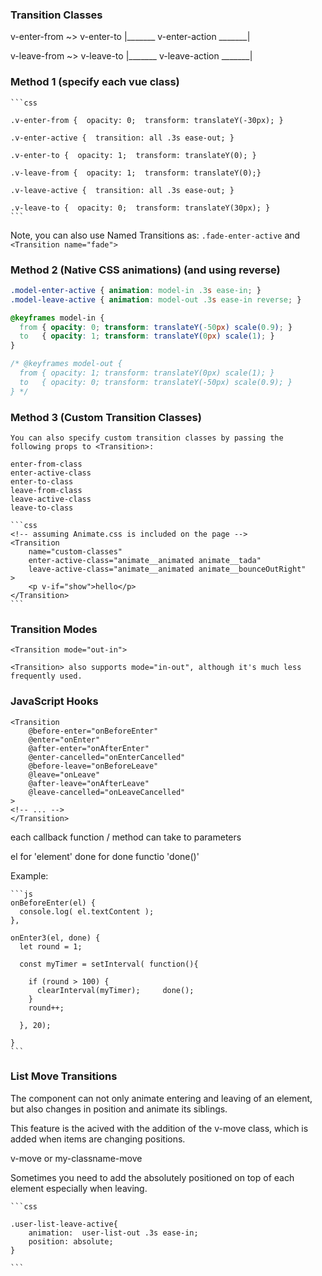 
### Transition Classes

v-enter-from    ~>    v-enter-to
|_______ v-enter-action _______|

v-leave-from    ~>    v-leave-to
|_______ v-leave-action _______|


### Method 1 (specify each vue class)

    ```css 

    .v-enter-from {  opacity: 0;  transform: translateY(-30px); }

    .v-enter-active {  transition: all .3s ease-out; }

    .v-enter-to {  opacity: 1;  transform: translateY(0); }

    .v-leave-from {  opacity: 1;  transform: translateY(0);}

    .v-leave-active {  transition: all .3s ease-out; }

    .v-leave-to {  opacity: 0;  transform: translateY(30px); }
    ```

Note, you can also use Named Transitions as:
    `.fade-enter-active` and `<Transition name="fade">`



### Method 2 (Native CSS animations) (and using reverse)

```css
.model-enter-active { animation: model-in .3s ease-in; }
.model-leave-active { animation: model-out .3s ease-in reverse; } 

@keyframes model-in {
  from { opacity: 0; transform: translateY(-50px) scale(0.9); }
  to   { opacity: 1; transform: translateY(0px) scale(1); }
}

/* @keyframes model-out {
  from { opacity: 1; transform: translateY(0px) scale(1); }
  to   { opacity: 0; transform: translateY(-50px) scale(0.9); }
} */
```

### Method 3 (Custom Transition Classes)

    You can also specify custom transition classes by passing the following props to <Transition>:

    enter-from-class
    enter-active-class
    enter-to-class
    leave-from-class
    leave-active-class
    leave-to-class

    ```css
    <!-- assuming Animate.css is included on the page -->
    <Transition
        name="custom-classes"
        enter-active-class="animate__animated animate__tada"
        leave-active-class="animate__animated animate__bounceOutRight"
    >
        <p v-if="show">hello</p>
    </Transition>
    ```


### Transition Modes

    <Transition mode="out-in">

    <Transition> also supports mode="in-out", although it's much less frequently used.



### JavaScript Hooks

    <Transition
        @before-enter="onBeforeEnter"
        @enter="onEnter"
        @after-enter="onAfterEnter"
        @enter-cancelled="onEnterCancelled"
        @before-leave="onBeforeLeave"
        @leave="onLeave"
        @after-leave="onAfterLeave"
        @leave-cancelled="onLeaveCancelled"
    >
    <!-- ... -->
    </Transition>

each callback function / method can take to parameters

el      for 'element'
done    for done functio 'done()'

Example:

    ```js
    onBeforeEnter(el) {
      console.log( el.textContent );
    },

    onEnter3(el, done) {
      let round = 1;

      const myTimer = setInterval( function(){
        
        if (round > 100) {
          clearInterval(myTimer);     done();
        }
        round++;

      }, 20);  

    }
    ```


### List Move Transitions

The <transition-group> component can not only animate entering and
leaving of an element, but also changes in position and animate its
siblings. 

This feature is the acived with the addition of the v-move class, which
is added when items are changing positions. 

v-move   or   my-classname-move

Sometimes you need to add the absolutely positioned on top of each
element especially when leaving.

    ```css

    .user-list-leave-active{
        animation:  user-list-out .3s ease-in;
        position: absolute; 
    }

    ```